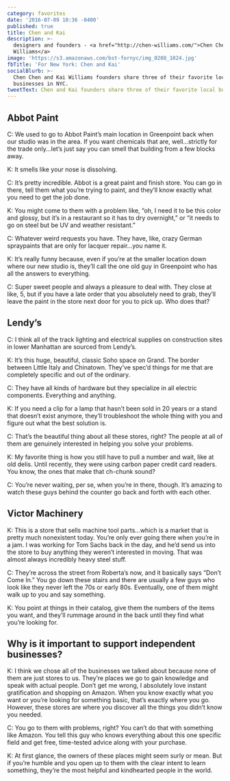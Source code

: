```yaml
---
category: favorites
date: '2016-07-09 10:36 -0400'
published: true
title: Chen and Kai
description: >-
  designers and founders - <a href="http://chen-williams.com/">Chen Chen and Kai
  Williams</a>
image: 'https://s3.amazonaws.com/bst-fornyc/img_0208_1024.jpg'
fbTitle: 'For New York: Chen and Kai'
socialBlurb: >-
  Chen Chen and Kai Williams founders share three of their favorite local
  businesses in NYC.
tweetText: Chen and Kai founders share three of their favorite local businesses in NYC
---
```

## Abbot Paint
C: We used to go to Abbot Paint’s main location in Greenpoint back when our studio was in the area. If you want chemicals that are, well...strictly for the trade only...let’s just say you can smell that building from a few blocks away.

K: It smells like your nose is dissolving.

C: It’s pretty incredible. Abbot is a great paint and finish store. You can go in there, tell them what you’re trying to paint, and they’ll know exactly what you need to get the job done.

K: You might come to them with a problem like, “oh, I need it to be this color and glossy, but it’s in a restaurant so it has to dry overnight,” or “it needs to go on steel but be UV and weather resistant.”

C: Whatever weird requests you have. They have, like, crazy German spraypaints that are only for lacquer repair...you name it. 

K: It’s really funny because, even if you’re at the smaller location down where our new studio is, they’ll call the one old guy in Greenpoint who has all the answers to everything. 

C: Super sweet people and always a pleasure to deal with. They close at like, 5, but if you have a late order that you absolutely need to grab, they’ll leave the paint in the store next door for you to pick up. Who does that?

## Lendy’s
C: I think all of the track lighting and electrical supplies on construction sites in lower Manhattan are sourced from Lendy’s. 

K: It’s this huge, beautiful, classic Soho space on Grand. The border between Little Italy and Chinatown. They’ve spec’d things for me that are completely specific and out of the ordinary.

C: They have all kinds of hardware but they specialize in all electric components. Everything and anything.

K: If you need a clip for a lamp that hasn’t been sold in 20 years or a stand that doesn’t exist anymore, they’ll troubleshoot the whole thing with you and figure out what the best solution is.

C: That’s the beautiful thing about all these stores, right? The people at all of them are genuinely interested in helping you solve your problems. 

K: My favorite thing is how you still have to pull a number and wait, like at old delis. Until recently, they were using carbon paper credit card readers. You know, the ones that make that ch-chunk sound?

C: You’re never waiting, per se, when you’re in there, though. It’s amazing to watch these guys behind the counter go back and forth with each other.

## Victor Machinery
K: This is a store that sells machine tool parts...which is a market that is pretty much nonexistent today. You’re only ever going there when you’re in a jam. I was working for Tom Sachs back in the day, and he’d send us into the store to buy anything they weren’t interested in moving. That was almost always incredibly heavy steel stuff.

C: They’re across the street from Roberta’s now, and it basically says “Don’t Come In.” You go down these stairs and there are usually a few guys who look like they never left the 70s or early 80s. Eventually, one of them might walk up to you and say something. 

K: You point at things in their catalog, give them the numbers of the items you want, and they’ll rummage around in the back until they find what you’re looking for. 

## Why is it important to support independent businesses?
K: I think we chose all of the businesses we talked about because none of them are just stores to us. They’re places we go to gain knowledge and speak with actual people. Don’t get me wrong, I absolutely love instant gratification and shopping on Amazon. When you know exactly what you want or you’re looking for something basic, that’s exactly where you go. However, these stores are where you discover all the things you didn’t know you needed.

C: You go to them with problems, right? You can’t do that with something like Amazon. You tell this guy who knows everything about this one specific field and get free, time-tested advice along with your purchase. 

K: At first glance, the owners of these places might seem surly or mean. But if you’re humble and you open up to them with the clear intent to learn something, they’re the most helpful and kindhearted people in the world.
